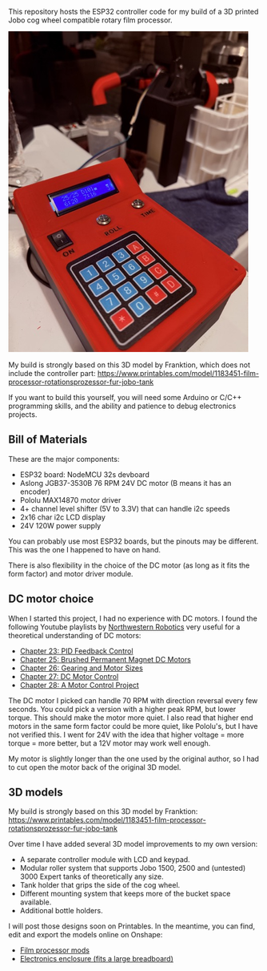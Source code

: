 This repository hosts the ESP32 controller code for my build of a 3D printed Jobo cog wheel compatible rotary film processor.

![The controller in its enclosure](doc/images/controller-enclosure.jpeg)

My build is strongly based on this 3D model by Franktion, which does not include the controller part:
https://www.printables.com/model/1183451-film-processor-rotationsprozessor-fur-jobo-tank

If you want to build this yourself, you will need some Arduino or C/C++ programming skills, and the ability and patience to debug electronics projects.

## Bill of Materials

These are the major components:

- ESP32 board: NodeMCU 32s devboard
- Aslong JGB37-3530B 76 RPM 24V DC motor (B means it has an encoder)
- Pololu MAX14870 motor driver
- 4+ channel level shifter (5V to 3.3V) that can handle i2c speeds
- 2x16 char i2c LCD display
- 24V 120W power supply

You can probably use most ESP32 boards, but the pinouts may be different. This was the one I happened to have on hand.

There is also flexibility in the choice of the DC motor (as long as it fits the form factor) and motor driver module.

## DC motor choice

When I started this project, I had no experience with DC motors.  I found the following Youtube playlists by [Northwestern Robotics](https://www.youtube.com/@NorthwesternRobotics) very useful for a theoretical understanding of DC motors:

- [Chapter 23: PID Feedback Control](https://www.youtube.com/watch?v=taSlxgvvrBM&list=PLggLP4f-rq02ecj0q0VB9jEbfua8lOc_E)
- [Chapter 25: Brushed Permanent Magnet DC Motors](https://www.youtube.com/watch?v=Mj2bV03mVM8&list=PLggLP4f-rq02o8CuzclHrbdVCEZ1noFEj)
- [Chapter 26: Gearing and Motor Sizes](https://www.youtube.com/watch?v=D1chF7_pIR0&list=PLggLP4f-rq02tJpO5NUa-w0wP_fL_n72n&pp=0gcJCacEOCosWNin)
- [Chapter 27: DC Motor Control](https://www.youtube.com/watch?v=6R_3jHeimiE&list=PLggLP4f-rq03w7Bm5M-EjF8Yn4wL_M7HW)
- [Chapter 28: A Motor Control Project](https://www.youtube.com/watch?v=sMXWoYCmfm4&list=PLggLP4f-rq03WhWvWauGd9ex6ZXGLtrdd)

The DC motor I picked can handle 70 RPM with direction reversal every few seconds. You could pick a version with a higher peak RPM, but lower torque. This should make the motor more quiet. I also read that higher end motors in the same form factor could be more quiet, like Pololu's, but I have not verified this. I went for 24V with the idea that higher voltage = more torque = more better, but a 12V motor may work well enough.

My motor is slightly longer than the one used by the original author, so I had to cut open the motor back of the original 3D model.

## 3D models

My build is strongly based on this 3D model by Franktion:
https://www.printables.com/model/1183451-film-processor-rotationsprozessor-fur-jobo-tank

Over time I have added several 3D model improvements to my own version:

- A separate controller module with LCD and keypad.
- Modular roller system that supports Jobo 1500, 2500 and (untested) 3000 Expert tanks of theoretically any size.
- Tank holder that grips the side of the cog wheel.
- Different mounting system that keeps more of the bucket space available.
- Additional bottle holders.

I will post those designs soon on Printables. In the meantime, you can find, edit and export the models online on Onshape:

- [Film processor mods](https://cad.onshape.com/documents/dad66181e28faef3e8099250/w/1cc0961eebf6790e2034b129/e/8cc60a3bbd29adb3a399e7eb)
- [Electronics enclosure (fits a large breadboard)](https://cad.onshape.com/documents/0af428b88356e718e09b213c/w/1fa9feddcfb3c9018ca2779d/e/8c1548d2bf6ed86b74a06db7)


